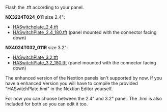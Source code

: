 Flash the .tft according to your panel.  

**NX3224T024_011** size 2.4":
- [HASwitchplate_2.4.tft](https://github.com/zonko16/Custom-Pages-for-HASwitchplate/blob/master/Nextion_Firmware/HASwitchPlate_2.4.tft)
- [HASwitchPlate_2.4_180.tft](https://github.com/zonko16/Custom-Pages-for-HASwitchplate/blob/master/Nextion_Firmware/HASwitchPlate_2.4_180.tft) (panel mounted with the connector facing down)

**NX4024T032_011R** size 3.2":
- [HASwitchPlate_3.2.tft](https://github.com/zonko16/Custom-Pages-for-HASwitchplate/blob/master/Nextion_Firmware/HASwitchPlate_3.2.tft)
- [HASwitchPlate_3.2_180.tft](https://github.com/zonko16/Custom-Pages-for-HASwitchplate/blob/master/Nextion_Firmware/HASwitchPlate_3.2_180.tft) (panel mounted with the connector facing down)

The enhanced version of the Nextion panels isn't supported by now. 
If you have a enhanced Version you will have to compile the provided "HASwitchPlate.hmi" in the Nextion Editor yourself.

For now you can choose between the 2.4" and 3.2" panel. 
The .hmi is also included for both so you can edit it too. 
